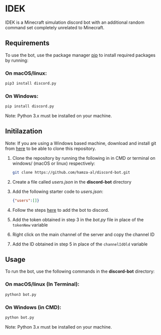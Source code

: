 # IDEK

IDEK is a Minecraft simulation discord bot with an additional random command set completely unrelated to Minecraft.

## Requirements

To use the bot, use the  package manager [pip](https://pip.pypa.io/en/stable/) to install required packages by running:

### On macOS/linux: 
```bash
pip3 install discord.py
```
### On Windows: 
```bash
pip install discord.py
```
Note: Python 3.x must be installed on your machine.

## Initilazation
Note: If you are using a Windows based machine, download and install git from [here](https://git-scm.com/) to be able to clone this repository.

1. Clone the repository by running the following in in CMD or terminal on windows/ (macOS or linux) respectively:
   ``` bash
   git clone https://github.com/hamza-al/discord-bot.git
   ```

2. Create a file called *users.json* in the **discord-bot** directory
3. Add the following starter code to *users.json*:
   ``` json
   {"users":[]}
   ```
4. Follow the steps [here](https://discordpy.readthedocs.io/en/stable/discord.html) to add the bot to discord.
5. Add the token obtained in step 3 in the *bot.py* file in place of the  ```tokenNew``` variable
6. Right click on the main channel of the server and copy the channel ID
7. Add the ID obtained in step 5 in place of the ```channelIdOld``` variable

## Usage

To run the bot, use the following commands in the **discord-bot** directory:
### On macOS/linux (In Terminal): 
```bash
python3 bot.py
```
### On Windows (in CMD): 
```bash
python bot.py
```
Note: Python 3.x must be installed on your machine.

